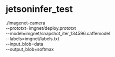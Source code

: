 # jetsoninfer_test

./imagenet-camera \
--prototxt=imgnet/deploy.prototxt \
--model=imgnet/snapshot_iter_134596.caffemodel \
--labels=imgnet/labels.txt \
--input_blob=data \
--output_blob=softmax
